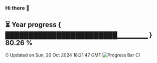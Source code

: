 ### Hi there 👋
⏳ Year progress { ████████████████████████▁▁▁▁▁▁ } 80.26 %
---
⏰ Updated on Sun, 20 Oct 2024 18:21:47 GMT
![Progress Bar CI](https://github.com/liununu/liununu/workflows/Progress%20Bar%20CI/badge.svg)
